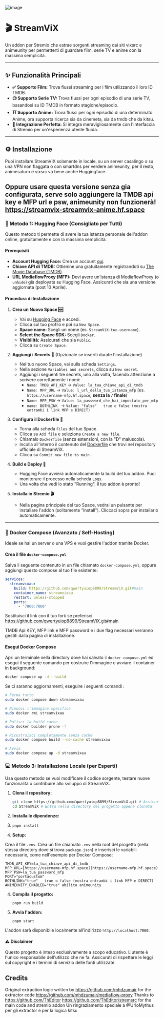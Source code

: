 ![image](https://github.com/user-attachments/assets/11956b44-f742-42cc-a9f0-40fbb1c9de61)
# 🎬 StreamViX

Un addon per Stremio che estrae sorgenti streaming dai siti vixsrc e animeunity per permetterti di guardare film, serie TV e anime con la massima semplicità.

---

## ✨ Funzionalità Principali

* **✅ Supporto Film:** Trova flussi streaming per i film utilizzando il loro ID TMDB.
* **📺 Supporto Serie TV:** Trova flussi per ogni episodio di una serie TV, basandosi su ID TMDB in formato stagione/episodio.
* **⛩️ Supporto Anime:** Trova flussi per ogni episodio di una determinato Anime, ora supporta ricerca sia da cinemeta, sia da tmdb che da kitsu.
* **🔗 Integrazione Perfetta:** Si integra meravigliosamente con l'interfaccia di Stremio per un'esperienza utente fluida.

---

## ⚙️ Installazione

Puoi installare StreamViX solamente in locale, su un server casalingo o su una VPN non flaggata o con smartdns per verdere animeunity, 
per il resto, animesaturn e vixsrc va bene anche Huggingface.

Oppure usare questa versione senza gia configurata, serve solo aggiungere la TMDB api key e MFP url e psw, animeunity non funzionerà!
https://streamvix-streamvix-anime.hf.space
---

### 🚀 Metodo 1: Hugging Face (Consigliato per Tutti)

Questo metodo ti permette di avere la tua istanza personale dell'addon online, gratuitamente e con la massima semplicità.

#### Prerequisiti

* **Account Hugging Face:** Crea un account [qui](https://huggingface.co/join).
* **Chiave API di TMDB:** Ottienine una gratuitamente registrandoti su [The Movie Database (TMDB)](https://www.themoviedb.org/documentation/api).
* **URL MediaflowProxy (MFP):** Devi avere un'istanza di MediaflowProxy (o `unhide`) già deployata su Hugging Face. Assicurati che sia una versione aggiornata (post 10 Aprile).

#### Procedura di Installazione

1.  **Crea un Nuovo Space 🆕**
    * Vai su [Hugging Face](https://huggingface.co/) e accedi.
    * Clicca sul tuo profilo e poi su `New Space`.
    * **Space name:** Scegli un nome (es. `StreamViX-tuo-username`).
    * **Select the Space SDK:** Scegli `Docker`.
    * **Visibilità:** Assicurati che sia `Public`.
    * Clicca su `Create Space`.

2.  **Aggiungi i Secrets 🔐** (Opzionale se inseriti durate l'installazione)
    * Nel tuo nuovo Space, vai sulla scheda `Settings`.
    * Nella sezione `Variables and secrets`, clicca su `New secret`.
    * Aggiungi i seguenti tre secrets, uno alla volta, facendo attenzione a scrivere correttamente i nomi:
        * `Name: TMDB_API_KEY` -> `Value: la_tua_chiave_api_di_tmdb`
        * `Name: MFP_URL` -> `Value: l_url_della_tua_istanza_mfp` (es. `https://username-mfp.hf.space`, **senza la `/` finale**)
        * `Name: MFP_PSW` -> `Value: la_password_che_hai_impostato_per_mfp`
        * `name: BOTHLINK ` -> `Value: "false"   true o false (mostra entrambi i link MFP e DIRECT)`    

3.  **Configura il Dockerfile 📝**
    * Torna alla scheda `Files` del tuo Space.
    * Clicca su `Add file` e seleziona `Create a new file`.
    * Chiamalo `Dockerfile` (senza estensioni, con la "D" maiuscola).
    * Incolla all'interno il contenuto del [Dockerfile](https://github.com/qwertyuiop8899/StreamViX/blob/main/Dockerfile) che trovi nel repository ufficiale di StreamViX.
    * Clicca su `Commit new file to main`.

4.  **Build e Deploy 🚀**
    * Hugging Face avvierà automaticamente la build del tuo addon. Puoi monitorare il processo nella scheda `Logs`.
    * Una volta che vedi lo stato "Running", il tuo addon è pronto!

5.  **Installa in Stremio 🎬**
    * Nella pagina principale del tuo Space, vedrai un pulsante per installare l'addon (solitamente "Install"). Cliccaci sopra per installarlo automaticamente.


---

### 🐳 Docker Compose (Avanzato / Self-Hosting)

Ideale se hai un server o una VPS e vuoi gestire l'addon tramite Docker.

#### Crea il file `docker-compose.yml`

Salva il seguente contenuto in un file chiamato `docker-compose.yml`, oppure aggiungi questo compose al tuo file esistente:

```yaml
services:
  streamvixau:
    build: https://github.com/qwertyuiop8899/StreamViX.git#main
    container_name: streamvixau
    restart: unless-stopped
    ports:
      - '7860:7860'
```
Sostituisci il link con il tuo fork se preferisci https://github.com/qwertyuiop8899/StreamViX.git#main

TMDB Api KEY, MFP link e MFP password e i due flag necessari verranno gestiti dalla pagina di installazione.

#### Esegui Docker Compose

Apri un terminale nella directory dove hai salvato il `docker-compose.yml` ed esegui il seguente comando per costruire l'immagine e avviare il container in background:

```bash
docker compose up -d --build
```
Se ci saranno aggiornamenti, eseguire i seguenti comandi :

```bash
# Ferma tutto
sudo docker compose down streamvixau

# Rimuovi l'immagine specifica
sudo docker rmi streamvixau

# Pulisci la build cache
sudo docker builder prune -f

# Ricostruisci completamente senza cache
sudo docker compose build --no-cache streamvixau

# Avvia
sudo docker compose up -d streamvixau
```


### 💻 Metodo 3: Installazione Locale (per Esperti)

Usa questo metodo se vuoi modificare il codice sorgente, testare nuove funzionalità o contribuire allo sviluppo di StreamViX.

1.  **Clona il repository:**

    ```bash
    git clone https://github.com/qwertyuiop8899/StreamViX.git # Assicurati che sia il repository corretto di StreamViX
    cd StreamViX # Entra nella directory del progetto appena clonata
    ```

2.  **Installa le dipendenze:**
3.  
    ```bash
    pnpm install
    ```
4.  **Setup:**

Crea il file `.env`: Crea un file chiamato `.env` nella root del progetto (nella stessa directory dove si trova `package.json`) e inserisci le variabili necessarie, come nell'esempio per Docker Compose:


    TMDB_API_KEY=la_tua_chiave_api_di_tmdb
    MFP_URL=[https://username-mfp.hf.space](https://username-mfp.hf.space)
    MFP_PSW=la_tua_password_mfp
    PORT="portacustom"
    BOTHLINK="true"   true o false (mostra entrambi i link MFP e DIRECT)    
    ANIMEUNITY_ENABLED="true" abilita animeunity

4.  **Compila il progetto:**
    ```
    pnpm run build
    ```
5.  **Avvia l'addon:**
    ```
    pnpm start
    ```
L'addon sarà disponibile localmente all'indirizzo `http://localhost:7860`.


#### ⚠️ Disclaimer

Questo progetto è inteso esclusivamente a scopo educativo. L'utente è l'unico responsabile dell'utilizzo che ne fa. Assicurati di rispettare le leggi sul copyright e i termini di servizio delle fonti utilizzate.


## Credits

Original extraction logic written by https://github.com/mhdzumair for the extractor code https://github.com/mhdzumair/mediaflow-proxy 
Thanks to https://github.com/ThEditor https://github.com/ThEditor/stremsrc for the main code and stremio addon
Un ringraziamento speciale a @UrloMythus per gli extractor e per la logica kitsu
